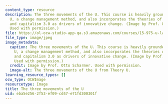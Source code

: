 ```yaml
---
content_type: resource
description: The three movements of the U. This course is heavily grounded in Theory
  U, a change management method, and also incorporates the theories of presencing
  and capitalism 3.0 as drivers of innovative change. (Image by Prof. Otto Scharmer.
  Used with permission.)
file: https://ol-ocw-studio-app-qa.s3.amazonaws.com/courses/15-975-u-lab-leading-profound-innovation-for-a-more-sustainable-world-fall-2010/eba5e2562f53ef09cd47e71fd300301f_15-975f10.jpg
file_type: image/jpeg
image_metadata:
  caption: The three movements of the U. This course is heavily grounded in Theory
    U, a change management method, and also incorporates the theories of presencing
    and capitalism 3.0 as drivers of innovative change. (Image by Prof. Otto Scharmer.
    Used with permission.)
  credit: Image by Prof. Otto Scharmer. Used with permission.
  image-alt: The three movements of the U from Theory U.
learning_resource_types: []
ocw_type: OCWImage
resourcetype: Image
title: The three movements of the U
uid: eba5e256-2f53-ef09-cd47-e71fd300301f
---
```

